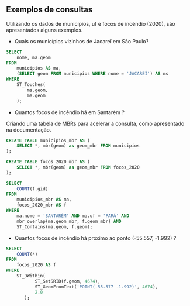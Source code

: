 ## Exemplos de consultas

Utilizando os dados de municípios, uf e focos de incêndio (2020), são apresentados alguns exemplos.

* Quais os municípios vizinhos de Jacareí em São Paulo?

```sql
SELECT
	nome, ma.geom
FROM
	municipios AS ma,
	(SELECT geom FROM municipios WHERE nome = 'JACAREÍ') AS ms
WHERE
	ST_Touches(
		ms.geom,
		ma.geom
	);
```
* Quantos focos de incêndio há em Santarém ? 

Criando uma tabela de MBRs para acelerar a consulta, como apresentado na documentação.

```sql
CREATE TABLE municipios_mbr AS (
    SELECT *, mbr(geom) as geom_mbr FROM municipios
);

CREATE TABLE focos_2020_mbr AS (
    SELECT *, mbr(geom) as geom_mbr FROM focos_2020
);
```

```sql
SELECT 
    COUNT(f.gid) 
FROM 
    municipios_mbr AS ma, 
    focos_2020_mbr AS f 
WHERE 
    ma.nome = 'SANTARÉM' AND ma.uf = 'PARÁ' AND
    mbr_overlap(ma.geom_mbr, f.geom_mbr) AND 
    ST_Contains(ma.geom, f.geom);
```

* Quantos focos de incêndio há próximo ao ponto (-55.557, -1.992) ?

```sql
SELECT
	COUNT(*)
FROM
	focos_2020 AS f
WHERE
	ST_DWithin(
           ST_SetSRID(f.geom, 4674),
           ST_GeomFromText('POINT(-55.577 -1.992)', 4674),
           2.0
       );
```
